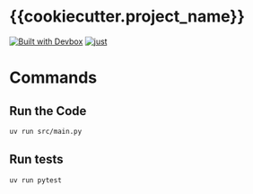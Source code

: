 # {{cookiecutter.project_name}}

[![Built with Devbox](https://www.jetify.com/img/devbox/shield_galaxy.svg)](https://www.jetify.com/devbox/docs/contributor-quickstart/)
[![just](https://img.shields.io/badge/🤖-Built_with_just-blue)](https://github.com/casey/just)

# Commands

## Run the Code
```sh
uv run src/main.py
```

## Run tests
```sh
uv run pytest
```
